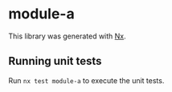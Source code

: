 # module-a

This library was generated with [Nx](https://nx.dev).

## Running unit tests

Run `nx test module-a` to execute the unit tests.
